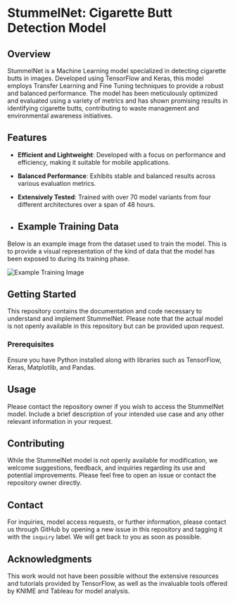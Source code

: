 # StummelNet: Cigarette Butt Detection Model

## Overview

StummelNet is a Machine Learning model specialized in detecting cigarette butts in images. Developed using TensorFlow and Keras, this model employs Transfer Learning and Fine Tuning techniques to provide a robust and balanced performance. The model has been meticulously optimized and evaluated using a variety of metrics and has shown promising results in identifying cigarette butts, contributing to waste management and environmental awareness initiatives.

## Features

- **Efficient and Lightweight**: Developed with a focus on performance and efficiency, making it suitable for mobile applications.

- **Balanced Performance**: Exhibits stable and balanced results across various evaluation metrics.

- **Extensively Tested**: Trained with over 70 model variants from four different architectures over a span of 48 hours.

- ## Example Training Data

Below is an example image from the dataset used to train the model. This is to provide a visual representation of the kind of data that the model has been exposed to during its training phase.

![Example Training Image]()

## Getting Started

This repository contains the documentation and code necessary to understand and implement StummelNet. Please note that the actual model is not openly available in this repository but can be provided upon request.

### Prerequisites

Ensure you have Python installed along with libraries such as TensorFlow, Keras, Matplotlib, and Pandas.

## Usage

Please contact the repository owner if you wish to access the StummelNet model. Include a brief description of your intended use case and any other relevant information in your request.

## Contributing

While the StummelNet model is not openly available for modification, we welcome suggestions, feedback, and inquiries regarding its use and potential improvements. Please feel free to open an issue or contact the repository owner directly.

## Contact

For inquiries, model access requests, or further information, please contact us through GitHub by opening a new issue in this repository and tagging it with the `inquiry` label. We will get back to you as soon as possible.

## Acknowledgments

This work would not have been possible without the extensive resources and tutorials provided by TensorFlow, as well as the invaluable tools offered by KNIME and Tableau for model analysis.
